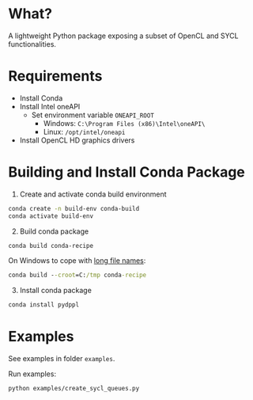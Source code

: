What?
====
A lightweight Python package exposing a subset of OpenCL and SYCL
functionalities.

Requirements
============
- Install Conda
- Install Intel oneAPI
    - Set environment variable `ONEAPI_ROOT`
        - Windows: `C:\Program Files (x86)\Intel\oneAPI\`
        - Linux: `/opt/intel/oneapi`
- Install OpenCL HD graphics drivers

Building and Install Conda Package
==================================
1. Create and activate conda build environment
```bash
conda create -n build-env conda-build
conda activate build-env
```
2. Build conda package
```bash
conda build conda-recipe
```
On Windows to cope with [long file names](https://github.com/IntelPython/pydppl/issues/15):
```cmd
conda build --croot=C:/tmp conda-recipe
```
3. Install conda package
```bash
conda install pydppl
```

Examples
========
See examples in folder `examples`.

Run examples:
```bash
python examples/create_sycl_queues.py
```
